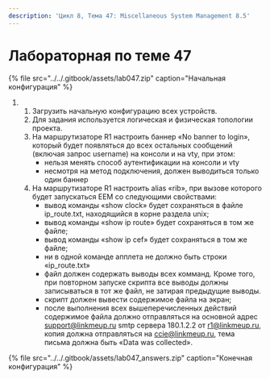 ```yaml
---
description: 'Цикл 8, Тема 47: Miscellaneous System Management 8.5'
---
```


# Лабораторная по теме 47

{% file src="../../.gitbook/assets/lab047.zip" caption="Начальная конфигурация" %}

1. 1. Загрузить начальную конфигурацию всех устройств.
   2. Для задания используется логическая и физическая топологии проекта.
   3. На маршрутизаторе R1 настроить баннер «No banner to login», который будет появляться до всех остальных сообщений \(включая запрос username\) на консоли и на vty, при этом:
      * нельзя менять способ аутентификации на консоли и vty
      * несмотря на метод подключения, должен выводиться только один баннер
   4. На маршрутизаторе R1 настроить alias «rib», при вызове которого будет запускаться EEM со следующими свойствами:
      * вывод команды «show clock» будет сохраняться в файле ip\_route.txt, находящийся в корне раздела unix;
      * вывод команды «show ip route» будет сохраняться в том же файле;
      * вывод команды «show ip cef» будет сохраняться в том же файле;
      * ни в одной команде апплета не должно быть строки «ip\_route.txt»
      * файл должен содержать выводы всех комманд. Кроме того, при повторном запуске скрипта все выводы должны записываться в тот же файл, не затирая предыдущие выводы.
      * скрипт должен вывести содержимое файла на экран;
      * после выполнения всех вышеперечисленных действий содержимое файла должно отправляться на основной адрес support@linkmeup.ru smtp сервера 180.1.2.2 от r1@linkmeup.ru, копия должна отправляться на ccie@linkmeup.ru, тема письма должна быть «Data was collected».

{% file src="../../.gitbook/assets/lab047\_answers.zip" caption="Конечная конфигурация" %}

